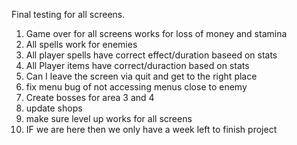 Final testing for all screens.

1) Game over for all screens works for loss of money and stamina
2) All spells work for enemies
3) All player spells have correct effect/duration baseed on stats
4) All Player items have correct/duraction based on stats
5) Can I leave the screen via quit and get to the right place
6) fix menu bug of not accessing menus close to enemy
7) Create bosses for area 3 and 4
8) update shops
9) make sure level up works for all screens
10) IF we are here then we only have a week left to finish project
